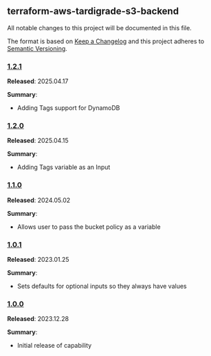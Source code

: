 ## terraform-aws-tardigrade-s3-backend

All notable changes to this project will be documented in this file.

The format is based on [Keep a Changelog](http://keepachangelog.com/) and this project adheres to [Semantic Versioning](http://semver.org/).

### [1.2.1](https://github.com/plus3it/terraform-aws-tardigrade-s3-backend/releasestag/1.2.1)

**Released**:  2025.04.17

**Summary**:

*   Adding Tags support for DynamoDB

### [1.2.0](https://github.com/plus3it/terraform-aws-tardigrade-s3-backend/releasestag/1.2.0)

**Released**:  2025.04.15

**Summary**:

*   Adding Tags variable as an Input

### [1.1.0](https://github.com/plus3it/terraform-aws-tardigrade-s3-backend/releasestag/1.1.0)

**Released**:  2024.05.02

**Summary**:

*   Allows user to pass the bucket policy as a variable

### [1.0.1](https://github.com/plus3it/terraform-aws-tardigrade-s3-backend/releasestag/1.0.1)

**Released**:  2023.01.25

**Summary**:

*   Sets defaults for optional inputs so they always have values

### [1.0.0](https://github.com/plus3it/terraform-aws-tardigrade-s3-backend/releasestag/1.0.0)

**Released**:  2023.12.28

**Summary**:

*   Initial release of capability
